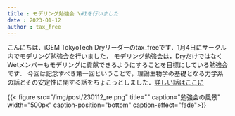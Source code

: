 ```yaml
---
title : モデリング勉強会 \#1を行いました
date : 2023-01-12
author : tax_free
---
```


こんにちは．iGEM TokyoTech Dryリーダーのtax_freeです．1月4日にサークル内でモデリング勉強会を行いました．
モデリング勉強会は，DryだけではなくWetメンバーもモデリングに貢献できるようにすることを目標にしている勉強会です．
今回は記念すべき第一回ということで，理論生物学の基礎となる力学系の話とその安定性に関する話をちょこっとしました．[詳しい話はここに](https://taxfree.dev/post/2023-01-08-01/)

{{< figure src="/img/post/230112_re.png" title="" caption="勉強会の風景" width="500px" caption-position="bottom" caption-effect="fade">}}

